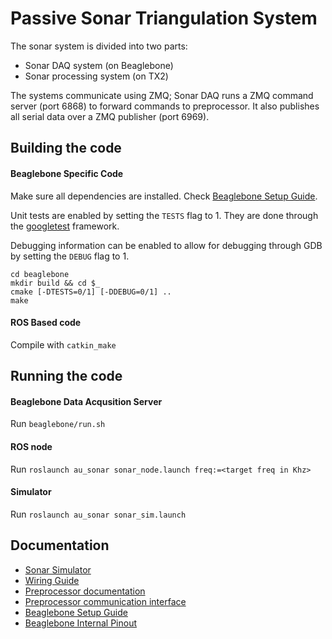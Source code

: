 # Passive Sonar Triangulation System

The sonar system is divided into two parts:
* Sonar DAQ system (on Beaglebone)
* Sonar processing system (on TX2)

The systems communicate using ZMQ; Sonar DAQ runs a ZMQ command server (port 6868) to forward commands to preprocessor. It also publishes all serial data over a ZMQ publisher (port 6969).

## Building the code

#### Beaglebone Specific Code
Make sure all dependencies are installed. Check [Beaglebone Setup Guide](docs/bbb-install.md).

Unit tests are enabled by setting the `TESTS` flag to 1. They are done through the [googletest](https://github.com/google/googletest) framework.

Debugging information can be enabled to allow for debugging through GDB by setting the `DEBUG` flag to 1.
```
cd beaglebone
mkdir build && cd $_
cmake [-DTESTS=0/1] [-DDEBUG=0/1] ..
make
```

#### ROS Based code
Compile with `catkin_make`

## Running the code

#### Beaglebone Data Acqusition Server
Run `beaglebone/run.sh`

#### ROS node
Run `roslaunch au_sonar sonar_node.launch freq:=<target freq in Khz>`

#### Simulator
Run `roslaunch au_sonar sonar_sim.launch`

## Documentation
* [Sonar Simulator](docs/simulator.md)
* [Wiring Guide](docs/wiring.md)
* [Preprocessor documentation](preprocessor_firmware/README.md)
* [Preprocessor communication interface](preprocessor_firmware/docs/CommInterface.md)
* [Beaglebone Setup Guide](docs/bbb-install.md)
* [Beaglebone Internal Pinout](docs/pinout.md)
